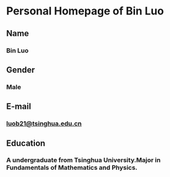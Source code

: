 # Personal Homepage of Bin Luo
## Name
### Bin Luo
## Gender
### Male
## E-mail
### luob21@tsinghua.edu.cn
## Education
###  A undergraduate from Tsinghua University.Major in Fundamentals of Mathematics and Physics.
